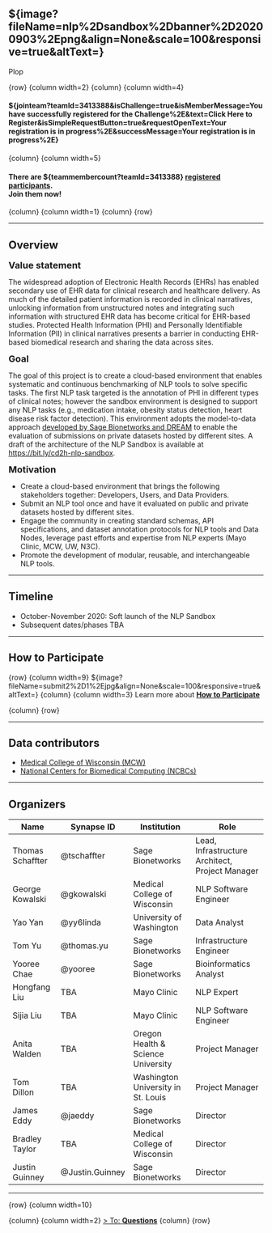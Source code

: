 
${image?fileName=nlp%2Dsandbox%2Dbanner%2D20200903%2Epng&align=None&scale=100&responsive=true&altText=}
---

Plop

{row}
 {column width=2}
 {column}
 {column width=4}

#### ${jointeam?teamId=3413388&isChallenge=true&isMemberMessage=You have successfully registered for the Challenge%2E&text=Click Here to Register&isSimpleRequestButton=true&requestOpenText=Your registration is in progress%2E&successMessage=Your registration is in progress%2E}

{column}
 {column width=5}
#### There are ${teammembercount?teamId=3413388} [registered participants](https://www.synapse.org/#!Team:0). <br>**Join them now!**
 {column}
 {column width=1}
 {column}
{row}

---
## Overview

<font size=4>**Value statement**</font>

The widespread adoption of Electronic Health Records (EHRs) has enabled secondary use of EHR data for clinical research and healthcare delivery. As much of the detailed patient information is recorded in clinical narratives, unlocking information from unstructured notes and integrating such information with structured EHR data has become critical for EHR-based studies. Protected Health Information (PHI) and Personally Identifiable Information (PII) in clinical narratives presents a barrier in conducting EHR-based biomedical research and sharing the data across sites.

<font size=4>**Goal**</font>

The goal of this project is to create a cloud-based environment that enables systematic and continuous benchmarking of NLP tools to solve specific tasks. The first NLP task targeted is the annotation of PHI in different types of clinical notes; however the sandbox environment is designed to support any NLP tasks (e.g., medication intake, obesity status detection, heart disease risk factor detection). This environment adopts the model-to-data approach [developed by Sage Bionetworks and DREAM](https://www.nature.com/articles/nbt.4128)  to enable the evaluation of submissions on private datasets hosted by different sites. A draft of the architecture of the NLP Sandbox is available at https://bit.ly/cd2h-nlp-sandbox.

<font size=4>**Motivation**</font>

- Create a cloud-based environment that brings the following stakeholders together: Developers, Users, and Data Providers.
- Submit an NLP tool once and have it evaluated on public and private datasets hosted by different sites.
- Engage the community in creating standard schemas, API specifications, and dataset annotation protocols for NLP tools and Data Nodes, leverage past efforts and expertise from NLP experts (Mayo Clinic, MCW, UW, N3C).
- Promote the development of modular, reusable, and interchangeable NLP tools.

---

## Timeline

- October-November 2020: Soft launch of the NLP Sandbox
- Subsequent dates/phases TBA



---

## **How to Participate**

{row}
 {column width=9}
${image?fileName=submit2%2D1%2Ejpg&align=None&scale=100&responsive=true&altText=}
{column}
 {column width=3}
Learn more about [**How to Participate**](#!Synapse:syn22277124/wiki/604827)

 {column}
{row}

---

## Data contributors

- [Medical College of Wisconsin (MCW)](https://www.mcw.edu/)
- [National Centers for Biomedical Computing (NCBCs)](https://www.ncbcs.org/)

---

## Organizers

**Name** |  **Synapse ID**| **Institution** | **Role**
---|---|---|---
Thomas Schaffter|@tschaffter | Sage Bionetworks | Lead, Infrastructure Architect, Project Manager
George Kowalski | @gkowalski | Medical College of Wisconsin | NLP Software Engineer
Yao Yan | @yy6linda  | University of Washington | Data Analyst
Tom Yu|@thomas.yu | Sage Bionetworks | Infrastructure Engineer
Yooree Chae | @yooree  | Sage Bionetworks  | Bioinformatics Analyst
Hongfang Liu | TBA | Mayo Clinic | NLP Expert
Sijia Liu | TBA | Mayo Clinic | NLP Software Engineer
Anita Walden | TBA | Oregon Health & Science University | Project Manager
Tom Dillon | TBA | Washington University in St. Louis | Project Manager
James Eddy | @jaeddy | Sage Bionetworks | Director
Bradley Taylor | TBA | Medical College of Wisconsin | Director
Justin Guinney | @Justin.Guinney | Sage Bionetworks | Director

---

{row}
 {column width=10}

 {column}
 {column width=2}
[> To: **Questions**](#!Synapse:syn22277124/wiki/604830)
 {column}
{row}
